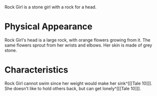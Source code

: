 Rock Girl is a stone girl with a rock for a head.

# Physical Appearance
Rock Girl's head is a large rock, with orange flowers growing from it. The same flowers sprout from her wrists and elbows. Her skin is made of grey stone.

# Characteristics
Rock Girl cannot swim since her weight would make her sink^[[[Tale 10]]]. She doesn't like to hold others back, but can get lonely^[[[Tale 10]]].